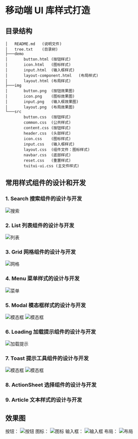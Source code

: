 # 移动端 UI 库样式打造

## 目录结构

```
│   README.md   (说明文件)
│   tree.txt    (目录树)
├───demo
│       button.html (按钮样式)
│       icon.html   (图标样式)
│       input.html  (输入框样式)
│       layout-component.html   (布局样式)
│       layout.html (布局样式)
├───img
│       button.png  (按钮效果图)
│       icon.png    (图标效果图)
│       input.png   (输入框效果图)
│       layout.png  (布局效果图)
└───src
        button.css  (按钮样式)
        common.css  (公共样式)
        content.css (按钮样式)
        header.css  (头部样式)
        icon.css    (图标样式)
        input.css   (输入框样式)
        layout.css  (组件文件：图标样式)
        navbar.css  (底部样式)
        reset.css   (重置样式)
        tuitui-ui.css (主文件样式)
```

## 常用样式组件的设计和开发

### 1. Search 搜索组件的设计与开发

![搜索](./img/search.png)

### 2. List 列表组件的设计与开发

![列表](./img/list.png)

### 3. Grid 网格组件的设计与开发

![网格](./img/grid.png)

### 4. Menu 菜单样式的设计与开发

![菜单](./img/menu.png)

### 5. Modal 模态框样式的设计与开发

![模态框](./img/modal.png)
![模态框](./img/modal1.png)

### 6. Loading 加载提示组件的设计与开发

![加载提示](./img/loading.png)

### 7. Toast 提示工具组件的设计与开发

![模态框](./img/toast2.png)
![模态框](./img/toast1.png)

### 8. ActionSheet 选择组件的设计与开发

### 9. Article 文本样式的设计与开发

## 效果图

按钮：
![按钮](./img/button.png)
图标：
![图标](./img/icon.png)
输入框：
![输入框](./img/input.png)
布局：
![布局](./img/layout.png)
